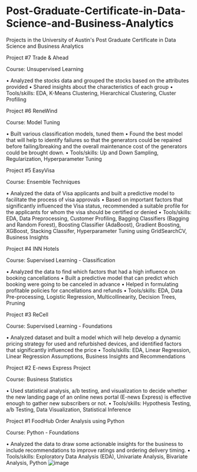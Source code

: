# Post-Graduate-Certificate-in-Data-Science-and-Business-Analytics
Projects in the University of Austin's Post Graduate Certificate in Data Science and Business Analytics

Project #7 Trade & Ahead

Course: Unsupervised Learning

•	Analyzed the stocks data and grouped the stocks based on the attributes provided
•	Shared insights about the characteristics of each group
•	Tools/skills: EDA, K-Means Clustering, Hierarchical Clustering, Cluster Profiling 

Project #6  ReneWind

Course: Model Tuning

•	Built various classification models, tuned them
•	Found the best model that will help to identify failures so that the generators could be repaired before failing/breaking and the overall maintenance cost of the generators could be brought down. 
•	Tools/skills: Up and Down Sampling, Regularization, Hyperparameter Tuning

Project #5 EasyVisa

Course: Ensemble Techniques

•	Analyzed the data of Visa applicants and built a predictive model to facilitate the process of visa approvals
•	Based on important factors that significantly influenced the Visa status, recommended a suitable profile for the applicants for whom the visa should be certified or denied
•	Tools/skills: EDA, Data Preprocessing, Customer Profiling, Bagging Classifiers (Bagging and Random Forest), Boosting Classifier (AdaBoost), Gradient Boosting, XGBoost, Stacking Classifer, Hyperparameter Tuning using GridSearchCV, Business Insights 

Project #4 INN Hotels 

Course: Supervised Learning - Classification

•	Analyzed the data to find which factors that had a high influence on booking cancellations
•	Built a predictive model that can predict which booking were going to be canceled in advance
•	Helped in formulating profitable policies for cancellations and refunds 
•	Tools/skills: EDA, Data Pre-processing, Logistic Regression, Multicollinearity, Decision Trees, Pruning

Project #3 ReCell  

Course: Supervised Learning - Foundations

•	Analyzed dataset and built a model which will help develop a dynamic pricing strategy for used and refurbished devices, and identified factors that significantly influenced the price 
•	Tools/skills: EDA, Linear Regression, Linear Regression Assumptions, Business Insights and Recommendations 

Project #2 E-news Express Project

Course: Business Statistics

•	Used statistical analysis, a/b testing, and visualization to decide whether the new landing page of an online news portal (E-news Express) is effective enough to gather new subscribers or not. 
•	Tools/skills: Hypothesis Testing, a/b Testing, Data Visualization, Statistical Inference 

Project #1 FoodHub Order Analysis using Python

Course: Python - Foundations

•	Analyzed the data to draw some actionable insights for the business to include recommendations to improve ratings and ordering delivery timing. 
•	Tools/skills: Exploratory Data Analysis (EDA), Univariate Analysis, Bivariate Analysis, Python 
![image](https://github.com/emgifford/Post-Graduate-Certificate-in-Data-Science-and-Business-Analytics/assets/133807120/0f5d53e5-1e40-49e1-8b57-3dc889eeb9c0)
